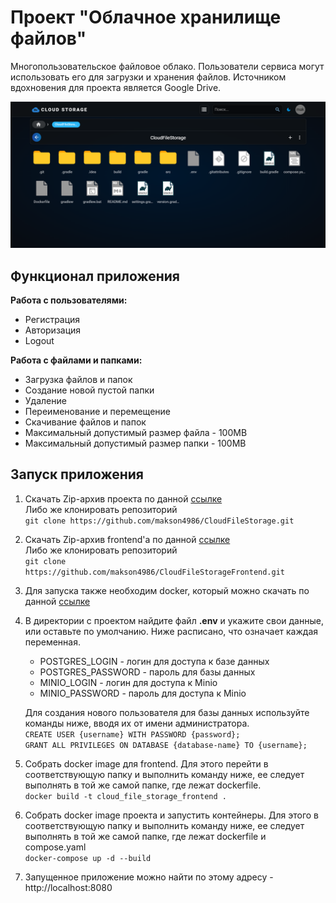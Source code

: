 # Проект "Облачное хранилище файлов"

Многопользовательское файловое облако. Пользователи сервиса могут использовать его для загрузки и хранения файлов. 
Источником вдохновения для проекта является Google Drive.

![example.png](images/example.png)

## Функционал приложения

**Работа с пользователями:**
* Регистрация
* Авторизация
* Logout

**Работа с файлами и папками:**
* Загрузка файлов и папок
* Создание новой пустой папки
* Удаление
* Переименование и перемещение
* Скачивание файлов и папок
* Максимальный допустимый размер файла - 100МВ
* Максимальный допустимый размер папки - 100МВ

## Запуск приложения

1. Скачать Zip-архив проекта по данной [ссылке](https://github.com/makson4986/CloudFileStorage/archive/refs/heads/master.zip)  
Либо же клонировать репозиторий  
`git clone https://github.com/makson4986/CloudFileStorage.git`
2. Скачать Zip-архив frontend'а по данной [ссылке](https://github.com/makson4986/CloudFileStorageFrontend/archive/refs/heads/master.zip)  
Либо же клонировать репозиторий  
`git clone https://github.com/makson4986/CloudFileStorageFrontend.git`
3. Для запуска также необходим docker, который можно скачать по данной [ссылке](https://docs.docker.com/get-started/get-docker/)
4. В директории с проектом найдите файл **.env** и укажите свои данные, или оставьте по умолчанию.
Ниже расписано, что означает каждая переменная.
   * POSTGRES_LOGIN - логин для доступа к базе данных
   * POSTGRES_PASSWORD - пароль для базы данных
   * MINIO_LOGIN - логин для доступа к Minio
   * MINIO_PASSWORD - пароль для доступа к Minio

   Для создания нового пользователя для базы данных используйте команды ниже, вводя их от имени администратора.  
   `CREATE USER {username} WITH PASSWORD {password};`  
   `GRANT ALL PRIVILEGES ON DATABASE {database-name} TO {username};`
5. Собрать docker image для frontend. Для этого перейти в соответствующую папку и выполнить команду ниже, ее следует выполнять в той же самой папке, где лежат dockerfile.  
`docker build -t cloud_file_storage_frontend .`
6. Собрать docker image проекта и запустить контейнеры. Для этого в соответствующую папку и выполнить команду ниже, ее следует выполнять в той же самой папке, где лежат dockerfile и compose.yaml  
`docker-compose up -d --build`
7. Запущенное приложение можно найти по этому адресу - http://localhost:8080